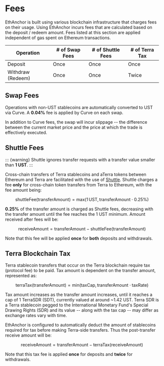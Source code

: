 # Fees

EthAnchor is built using various blockchain infrastructure that charges fees on their usage. Using EthAnchor incurs fees that are calculated based on the deposit / redeem amount. Fees listed at this section are applied independent of gas spent on Ethereum transactions.

| Operation         | # of Swap Fees | # of Shuttle Fees | # of Terra Tax |
| ----------------- | -------------- | ----------------- | -------------- |
| Deposit           | Once           | Once              | Once           |
| Withdraw (Redeem) | Once           | Once              | Twice          |

## Swap Fees

Operations with non-UST stablecoins are automatically converted to UST via Curve. A **0.04%** fee is applied by Curve on each swap.

In addition to Curve fees, the swap will incur slippage -- the difference between the current market price and the price at which the trade is effectively executed.

## Shuttle Fees

::: {warning}
Shuttle ignores transfer requests with a transfer value smaller than **1 UST**.
:::

Cross-chain transfers of Terra stablecoins and aTerra tokens between Ethereum and Terra are facilitated with the use of [Shuttle](https://github.com/terra-project/shuttle). Shuttle charges a fee **only** for cross-chain token transfers from Terra to Ethereum, with the fee amount being:&#x20;

$$
\text{shuttleFee(transferAmount)}=\text{max} (1\,\text{UST},\,\text{transferAmount} \cdot 0.25\% )
$$

**0.25%** of the transfer amount is charged as Shuttle fees, decreasing with the transfer amount until the fee reaches the 1 UST minimum. Amount received after fees will be:&#x20;

$$
\text{receiveAmount} = \text{transferAmount}-\text{shuttleFee}(\text{transferAmount})
$$

Note that this fee will be applied **once** for **both** deposits and withdrawals.

## Terra Blockchain Tax

Terra stablecoin transfers that occur on the Terra blockchain require tax (protocol fee) to be paid. Tax amount is dependent on the transfer amount, represented as:&#x20;

$$
\text{terraTax(transferAmount)} = {\text{min}(\text{taxCap}, \text{transferAmount}\cdot\text{taxRate})}
$$

Tax amount increases as the transfer amount increases, until it reaches a cap of 1 TerraSDR (SDT), currently valued at around \~1.42 UST. Terra SDR is a Terra stablecoin pegged to the International Monetary Fund's Special Drawing Rights (SDR) and its value -- along with the tax cap -- may differ as exchange rates vary with time.

EthAnchor is configured to automatically deduct the amount of stablecoins required for tax before making Terra-side transfers. Thus the post-transfer receive amount will be:&#x20;

$$
\text{receiveAmount} = \text{transferAmount} - \text{terraTax(receiveAmount)}
$$

Note that this tax fee is applied **once** for deposits and **twice** for withdrawals.
